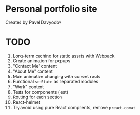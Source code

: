 # Personal portfolio site

Created by Pavel Davyodov

# TODO

1. Long-term caching for static assets with Webpack
1. Create animation for popups
1. "Contact Me" content
1. "About Me" content
1. Main animation changing with current route
1. Functional `setState` as separated modules
1. "Work" content
1. Tests for components (jest)
1. Routing for each section
1. React-helmet
1. Try avoid using pure React compnents, remove `preact-comat`